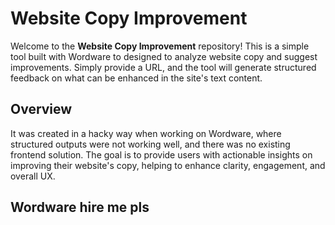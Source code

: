 # Website Copy Improvement

Welcome to the **Website Copy Improvement** repository! This is a simple tool built with Wordware to designed to analyze website copy and suggest improvements. Simply provide a URL, and the tool will generate structured feedback on what can be enhanced in the site's text content.

## Overview

It was created in a hacky way when working on Wordware, where structured outputs were not working well, and there was no existing frontend solution. The goal is to provide users with actionable insights on improving their website's copy, helping to enhance clarity, engagement, and overall UX.

## Wordware hire me pls
